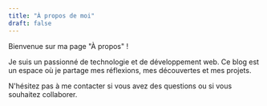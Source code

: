 ```yaml
---
title: "À propos de moi"
draft: false
---
```


Bienvenue sur ma page "À propos" !

Je suis un passionné de technologie et de développement web. Ce blog est un espace où je partage mes réflexions, mes découvertes et mes projets.

N'hésitez pas à me contacter si vous avez des questions ou si vous souhaitez collaborer.